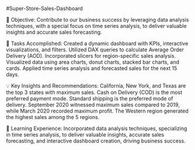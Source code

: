 #Super-Store-Sales-Dashboard

🎯 Objective: Contribute to our business success by leveraging data analysis techniques, with a special focus on time series analysis, to deliver valuable insights and accurate sales forecasting.

🚀 Tasks Accomplished:
Created a dynamic dashboard with KPIs, interactive visualizations, and filters.
Utilized DAX queries to calculate Average Order Delivery (AOD).
Incorporated slicers for region-specific sales analysis.
Visualized data using area charts, donut charts, stacked bar charts, and cards.
Applied time series analysis and forecasted sales for the next 15 days.

💡 Key Insights and Recommendations:
California, New York, and Texas are the top 3 states with maximum sales.
Cash on Delivery (COD) is the most preferred payment mode.
Standard shipping is the preferred mode of delivery.
September 2020 witnessed maximum sales compared to 2019, while March 2020 recorded maximum profit.
The Western region generated the highest sales among the 5 regions.

🌟 Learning Experience: Incorporated data analysis techniques, specializing in time series analysis, to deliver valuable insights, accurate sales forecasting, and interactive dashboard creation, driving business success.
